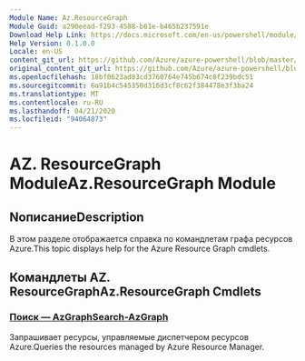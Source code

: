 ```yaml
---
Module Name: Az.ResourceGraph
Module Guid: a290eead-f293-4588-b61e-b465b237591e
Download Help Link: https://docs.microsoft.com/en-us/powershell/module/az.resourcegraph
Help Version: 0.1.0.0
Locale: en-US
content_git_url: https://github.com/Azure/azure-powershell/blob/master/src/ResourceGraph/ResourceGraph/help/Az.ResourceGraph.md
original_content_git_url: https://github.com/Azure/azure-powershell/blob/master/src/ResourceGraph/ResourceGraph/help/Az.ResourceGraph.md
ms.openlocfilehash: 18bf0623ad83cd3760764e745b674c8f239bdc51
ms.sourcegitcommit: 6a91b4c545350d316d3cf8c62f384478e3f3ba24
ms.translationtype: MT
ms.contentlocale: ru-RU
ms.lasthandoff: 04/21/2020
ms.locfileid: "94064873"
---
```

# <span data-ttu-id="60e39-101">AZ. ResourceGraph Module</span><span class="sxs-lookup"><span data-stu-id="60e39-101">Az.ResourceGraph Module</span></span>
## <span data-ttu-id="60e39-102">Nописание</span><span class="sxs-lookup"><span data-stu-id="60e39-102">Description</span></span>
<span data-ttu-id="60e39-103">В этом разделе отображается справка по командлетам графа ресурсов Azure.</span><span class="sxs-lookup"><span data-stu-id="60e39-103">This topic displays help for the Azure Resource Graph cmdlets.</span></span>

## <span data-ttu-id="60e39-104">Командлеты AZ. ResourceGraph</span><span class="sxs-lookup"><span data-stu-id="60e39-104">Az.ResourceGraph Cmdlets</span></span>
### [<span data-ttu-id="60e39-105">Поиск — AzGraph</span><span class="sxs-lookup"><span data-stu-id="60e39-105">Search-AzGraph</span></span>](Search-AzGraph.md)
<span data-ttu-id="60e39-106">Запрашивает ресурсы, управляемые диспетчером ресурсов Azure.</span><span class="sxs-lookup"><span data-stu-id="60e39-106">Queries the resources managed by Azure Resource Manager.</span></span>

